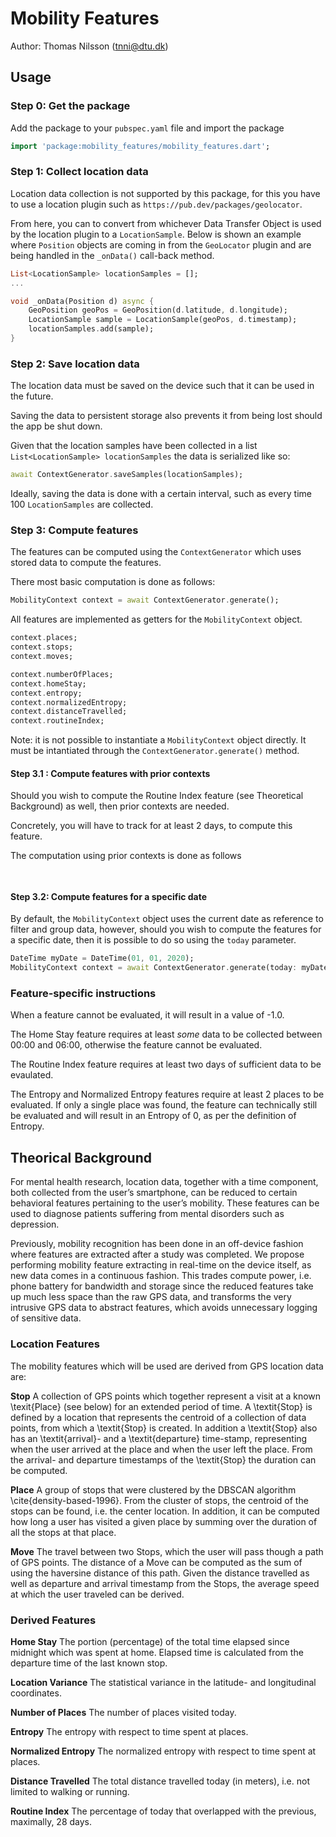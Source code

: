 # Mobility Features
Author: Thomas Nilsson (tnni@dtu.dk)

## Usage

### Step 0: Get the package

Add the package to your `pubspec.yaml` file and import the package

```dart
import 'package:mobility_features/mobility_features.dart';
```

### Step 1: Collect location data
Location data collection is not supported by this package, for this you have to use a location plugin such as `https://pub.dev/packages/geolocator`. 

From here, you can to convert from whichever Data Transfer Object is used 
by the location plugin to a `LocationSample`. 
Below is shown an example where `Position` objects are coming in from the `GeoLocator` plugin and are being handled in the `_onData()` call-back method.

```dart
List<LocationSample> locationSamples = [];
...

void _onData(Position d) async {
    GeoPosition geoPos = GeoPosition(d.latitude, d.longitude);
    LocationSample sample = LocationSample(geoPos, d.timestamp);
    locationSamples.add(sample);
}
```

### Step 2: Save location data
The location data must be saved on the device such that it can be used in the future. 

Saving the data to persistent storage also prevents it from being lost should the app be shut down.

Given that the location samples have been collected in a list `List<LocationSample> locationSamples` the data is serialized like so:

```dart
await ContextGenerator.saveSamples(locationSamples);
```

Ideally, saving the data is done with a certain interval, such as every time 100 `LocationSamples` are collected. 

### Step 3: Compute features
The features can be computed using the `ContextGenerator` which uses stored data to compute the features.

There most basic computation is done as follows:

```dart
MobilityContext context = await ContextGenerator.generate();
```

All features are implemented as getters for the `MobilityContext` object.

```dart
context.places;
context.stops;
context.moves;

context.numberOfPlaces;
context.homeStay;
context.entropy;
context.normalizedEntropy;
context.distanceTravelled;
context.routineIndex;
```

Note: it is not possible to instantiate a `MobilityContext` object directly. 
It must be intantiated through the `ContextGenerator.generate()` method.

#### Step 3.1 : Compute features with prior contexts
Should you wish to compute the Routine Index feature (see Theoretical Background) as well, then prior contexts are needed. 

Concretely, you will have to track for at least 2 days, to compute this feature.

The computation using prior contexts is done as follows

```dart
 
```

#### Step 3.2: Compute features for a specific date
By default, the `MobilityContext` object uses the current date as reference to filter 
and group data, however, should you wish to compute the features for 
a specific date, then it is possible to do so using the `today` parameter.

```dart
DateTime myDate = DateTime(01, 01, 2020);
MobilityContext context = await ContextGenerator.generate(today: myDate);
```

### Feature-specific instructions
When a feature cannot be evaluated, it will result in a value of -1.0.

The Home Stay feature requires at least *some* data to be collected between 00:00 and 06:00, otherwise the feature cannot be evaluated. 

The Routine Index feature requires at least two days of sufficient data to be evaulated.

The Entropy and Normalized Entropy features require at least 2 places 
to be evaluated. If only a single place was found, 
the feature can technically still be evaluated and 
will result in an Entropy of 0, as per the definition of Entropy. 

## Theorical Background
For mental health research, location data, together with a time component, 
both collected from the user’s smartphone, can be reduced to certain behavioral 
features pertaining to the user’s mobility. 
These features can be used to diagnose patients suffering from mental disorders such as depression. 

Previously, mobility recognition has been done in an off-device fashion where features are extracted 
after a study was completed. We propose performing mobility feature extracting in real-time on the device 
itself, as new data comes in a continuous fashion. This trades compute power, i.e. 
phone battery for bandwidth and storage since the reduced features take up much less space than the raw GPS data, 
and transforms the very intrusive GPS data to abstract features, which avoids unnecessary logging of sensitive data.

### Location Features
The mobility features which will be used are derived from GPS location data are:

**Stop**
A collection of GPS points which together represent a visit at a known \texit{Place} (see below) for an extended period of time. A \textit{Stop} is defined by a location that represents the centroid of a collection of data points, from which a \textit{Stop} is created. In addition a \textit{Stop} also has an \textit{arrival}- and a \textit{departure} time-stamp, representing when the user arrived at the place and when the user left the place. From the arrival- and departure timestamps of the \textit{Stop} the duration can be computed.

**Place**
A group of stops that were clustered by the DBSCAN algorithm \cite{density-based-1996}. From the cluster of stops, the centroid of the stops can be found, i.e. the center location. In addition, it can be computed how long a user has visited a given place by summing over the duration of all the stops at that place.

**Move**
The travel between two Stops, which the user will pass though a path of GPS points. The distance of a Move can be computed as the sum of using the haversine distance of this path. Given the distance travelled as well as departure and arrival timestamp from the Stops, the average speed at which the user traveled can be derived. 

### Derived Features
**Home Stay**
The portion (percentage) of the total time elapsed since midnight which was spent at home. Elapsed time is calculated from the departure time of the last known stop.

**Location Variance**
The statistical variance in the latitude- and longitudinal coordinates.

**Number of Places**
The number of places visited today.

**Entropy**
The entropy with respect to time spent at places.

**Normalized Entropy**
The normalized entropy with respect to time spent at places.

**Distance Travelled**
The total distance travelled today (in meters), i.e. not limited to walking or running.

**Routine Index**
The percentage of today that overlapped with the previous, maximally, 28 days.